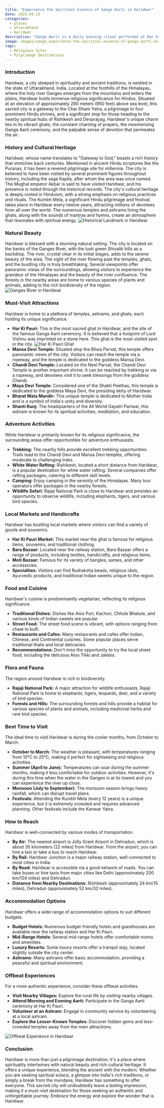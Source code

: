 ```yaml
---
title: "Experience the Spiritual Essence of Ganga Aarti in Haridwar"
date: 2025-03-13
categories:
  - places
  - Uttarakhand
  - Haridwar
description: "Ganga Aarti is a daily evening ritual performed at Har Ki Pauri, a sacred ghat on the banks of River Ganges in Haridwar, Uttarakhand. This ceremony marks the end of the day with chanting and singing by priests and devotees."
image: images/image_experience-the-spiritual-essence-of-ganga-aarti-in-haridwar.png
tags: 
  - Religious Sites
  - Pilgrimage Destinations
---
```



### **Introduction**

Haridwar, a city steeped in spirituality and ancient traditions, is nestled in the state of Uttarakhand, India. Located at the foothills of the Himalayas, where the holy river Ganges emerges from the mountains and enters the plains, Haridwar holds immense religious significance for Hindus. Situated at an elevation of approximately 290 meters (950 feet) above sea level, this sacred city is a gateway to the Char Dham Yatra, a pilgrimage to four prominent Hindu shrines, and a significant stop for those heading to the nearby spiritual hubs of Rishikesh and Devprayag. Haridwar's unique charm lies in its vibrant ghats, the constant chanting of prayers, the mesmerizing Ganga Aarti ceremony, and the palpable sense of devotion that permeates the air.

### **History and Cultural Heritage**

Haridwar, whose name translates to "Gateway to God," boasts a rich history that stretches back centuries. Mentioned in ancient Hindu scriptures like the Puranas, it has been a revered pilgrimage site for millennia. The city is believed to have been visited by several prominent figures throughout history, including the sage Kapila, after whom the area was once named. The Mughal emperor Akbar is said to have visited Haridwar, and his presence is noted through the historical records. The city's cultural heritage is deeply rooted in Hinduism, with a strong emphasis on religious practices and rituals. The Kumbh Mela, a significant Hindu pilgrimage and festival, takes place in Haridwar every twelve years, attracting millions of devotees from all over the world. The numerous temples and ashrams lining the ghats, along with the sounds of mantras and hymns, create an atmosphere that resonates with spiritual energy. <img src="placeholder_image_historical_landmark.jpg" alt="Historical Landmark in Haridwar">

### **Natural Beauty**

Haridwar is blessed with a stunning natural setting. The city is located on the banks of the Ganges River, with the lush green Shivalik hills as a backdrop. The river, crystal clear in its initial stages, adds to the serene beauty of the area.  The sight of the river flowing past the temples, ghats, and the bustling city is truly breathtaking. Several viewpoints offer panoramic vistas of the surroundings, allowing visitors to experience the grandeur of the Himalayas and the beauty of the river confluence. The forests in the nearby areas are home to various species of plants and animals, adding to the rich biodiversity of the region. <img src="placeholder_image_ganges_river.jpg" alt="Ganges River in Haridwar">

### **Must-Visit Attractions**

Haridwar is home to a plethora of temples, ashrams, and ghats, each holding its unique significance.

*   **Har Ki Pauri:** This is the most sacred ghat in Haridwar, and the site of the famous Ganga Aarti ceremony. It is believed that a footprint of Lord Vishnu was imprinted on a stone here. This ghat is the most visited spot in the city.  <img src="placeholder_image_har_ki_pauri.jpg" alt="Har Ki Pauri Ghat">
*   **Mansa Devi Temple:** Situated atop the Bilwa Parvat, this temple offers panoramic views of the city. Visitors can reach the temple via a ropeway, and the temple is dedicated to the goddess Mansa Devi.
*   **Chandi Devi Temple:** Located on the Neel Parvat, the Chandi Devi Temple is another important shrine. It can be reached by trekking or via a ropeway, and devotees visit it to seek blessings from the goddess Chandi.
*   **Maya Devi Temple:** Considered one of the Shakti Peethas, this temple is dedicated to the goddess Maya Devi, the presiding deity of Haridwar.
*   **Bharat Mata Mandir:** This unique temple is dedicated to Mother India and is a symbol of India's unity and diversity.
*   **Shanti Kunj:** The headquarters of the All World Gayatri Pariwar, this ashram is known for its spiritual activities, meditation, and education.

### **Adventure Activities**

While Haridwar is primarily known for its religious significance, the surrounding areas offer opportunities for adventure enthusiasts.

*   **Trekking:** The nearby hills provide excellent trekking opportunities. Trails lead to the Chandi Devi and Mansa Devi temples, offering moderate to challenging treks.
*   **White Water Rafting:** Rishikesh, located a short distance from Haridwar, is a popular destination for white water rafting. Several companies offer rafting packages, catering to different skill levels.
*   **Camping:** Enjoy camping in the serenity of the Himalayas. Many tour operators offer packages in the nearby forests.
*   **Wildlife Safari:** Rajaji National Park is close to Haridwar and provides an opportunity to observe wildlife, including elephants, tigers, and various bird species.

### **Local Markets and Handicrafts**

Haridwar has bustling local markets where visitors can find a variety of goods and souvenirs.

*   **Har Ki Pauri Market:** This market near the ghat is famous for religious items, souvenirs, and traditional clothing.
*   **Bara Bazaar:** Located near the railway station, Bara Bazaar offers a range of products, including textiles, handicrafts, and religious items.
*   **Moti Bazaar:**  Famous for its variety of bangles, sarees, and other accessories.
*   **Specialties:** Visitors can find Rudraksha beads, religious idols, Ayurvedic products, and traditional Indian sweets unique to the region.

### **Food and Cuisine**

Haridwar's cuisine is predominantly vegetarian, reflecting its religious significance.

*   **Traditional Dishes:**  Dishes like Aloo Puri, Kachori, Chhole Bhature, and various kinds of Indian sweets are popular.
*   **Street Food:**  The street food scene is vibrant, with options ranging from chaat to kulfi.
*   **Restaurants and Cafes:** Many restaurants and cafes offer Indian, Chinese, and Continental cuisines. Some popular places serve traditional thalis and local delicacies.
*   **Recommendations:** Don't miss the opportunity to try the local street food, including the delicious Aloo Tikki and Jalebis.

### **Flora and Fauna**

The region around Haridwar is rich in biodiversity.

*   **Rajaji National Park:** A major attraction for wildlife enthusiasts, Rajaji National Park is home to elephants, tigers, leopards, deer, and a variety of bird species.
*   **Forests and Hills:** The surrounding forests and hills provide a habitat for various species of plants and animals, including medicinal herbs and rare bird species.

### **Best Time to Visit**

The ideal time to visit Haridwar is during the cooler months, from October to March.

*   **October to March:** The weather is pleasant, with temperatures ranging from 10°C to 25°C, making it perfect for sightseeing and religious activities.
*   **Summer (April to June):** Temperatures can soar during the summer months, making it less comfortable for outdoor activities. However, it's during this time when the water in the Ganges is at its lowest and you can experience the river up close.
*   **Monsoon (July to September):** The monsoon season brings heavy rainfall, which can disrupt travel plans.
*   **Festivals:** Attending the Kumbh Mela (every 12 years) is a unique experience, but it is extremely crowded and requires advanced planning. Other festivals include the Kanwar Yatra.

### **How to Reach**

Haridwar is well-connected by various modes of transportation.

*   **By Air:** The nearest airport is Jolly Grant Airport in Dehradun, which is about 35 kilometers (22 miles) from Haridwar. From the airport, you can hire a taxi or take a bus to reach Haridwar.
*   **By Rail:** Haridwar Junction is a major railway station, well-connected to most cities in India.
*   **By Road:** Haridwar is accessible via a good network of roads. You can take buses or hire taxis from major cities like Delhi (approximately 200 km/124 miles) and Dehradun.
*   **Distance from Nearby Destinations:** Rishikesh (approximately 24 km/15 miles), Dehradun (approximately 52 km/32 miles).

### **Accommodation Options**

Haridwar offers a wide range of accommodation options to suit different budgets.

*   **Budget Hotels:** Numerous budget-friendly hotels and guesthouses are available near the railway station and Har Ki Pauri.
*   **Mid-Range Hotels:** Several mid-range hotels offer comfortable rooms and amenities.
*   **Luxury Resorts:** Some luxury resorts offer a tranquil stay, located slightly outside the city center.
*   **Ashrams:** Many ashrams offer basic accommodation, providing a peaceful and spiritual environment.

### **Offbeat Experiences**

For a more authentic experience, consider these offbeat activities.

*   **Visit Nearby Villages:** Explore the rural life by visiting nearby villages.
*   **Attend Morning and Evening Aarti:** Participate in the Ganga Aarti ceremony at Har Ki Pauri.
*   **Volunteer at an Ashram:**  Engage in community service by volunteering at a local ashram.
*   **Explore the Lesser-Known Temples:** Discover hidden gems and less-crowded temples away from the main attractions.
<img src="placeholder_image_offbeat_experience.jpg" alt="Offbeat Experience in Haridwar">

### **Conclusion**

Haridwar is more than just a pilgrimage destination; it's a place where spirituality intertwines with natural beauty and rich cultural heritage. It offers a unique experience, blending the ancient with the modern. Whether you are seeking spiritual solace, a glimpse into India's rich traditions, or simply a break from the mundane, Haridwar has something to offer everyone. This sacred city will undoubtedly leave a lasting impression, making it a must-visit destination for those seeking an authentic and unforgettable journey. Embrace the energy and explore the wonder that is Haridwar.


